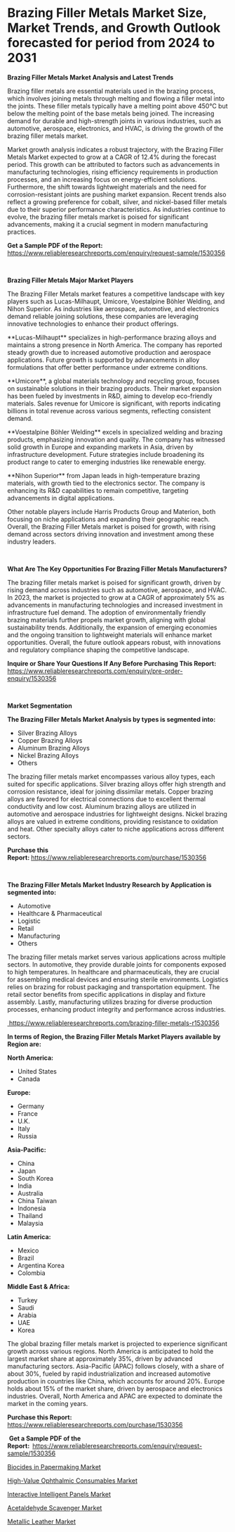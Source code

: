 <p><h1>Brazing Filler Metals Market Size, Market Trends, and Growth Outlook forecasted for period from 2024 to 2031</h1></p><p><strong>Brazing Filler Metals Market Analysis and Latest Trends</strong></p>
<p><p>Brazing filler metals are essential materials used in the brazing process, which involves joining metals through melting and flowing a filler metal into the joints. These filler metals typically have a melting point above 450°C but below the melting point of the base metals being joined. The increasing demand for durable and high-strength joints in various industries, such as automotive, aerospace, electronics, and HVAC, is driving the growth of the brazing filler metals market.</p><p>Market growth analysis indicates a robust trajectory, with the Brazing Filler Metals Market expected to grow at a CAGR of 12.4% during the forecast period. This growth can be attributed to factors such as advancements in manufacturing technologies, rising efficiency requirements in production processes, and an increasing focus on energy-efficient solutions. Furthermore, the shift towards lightweight materials and the need for corrosion-resistant joints are pushing market expansion. Recent trends also reflect a growing preference for cobalt, silver, and nickel-based filler metals due to their superior performance characteristics. As industries continue to evolve, the brazing filler metals market is poised for significant advancements, making it a crucial segment in modern manufacturing practices.</p></p>
<p><strong>Get a Sample PDF of the Report:&nbsp;</strong> <a href="https://www.reliableresearchreports.com/enquiry/request-sample/1530356?utm_campaign=40&utm_medium=2&utm_source=Github&utm_content=ia&utm_term=10112024&utm_id=brazing-filler-metals">https://www.reliableresearchreports.com/enquiry/request-sample/1530356</a></p>
<p>&nbsp;</p>
<p><strong>Brazing Filler Metals Major Market Players</strong></p>
<p><p>The Brazing Filler Metals market features a competitive landscape with key players such as Lucas-Milhaupt, Umicore, Voestalpine Böhler Welding, and Nihon Superior. As industries like aerospace, automotive, and electronics demand reliable joining solutions, these companies are leveraging innovative technologies to enhance their product offerings.</p><p>**Lucas-Milhaupt** specializes in high-performance brazing alloys and maintains a strong presence in North America. The company has reported steady growth due to increased automotive production and aerospace applications. Future growth is supported by advancements in alloy formulations that offer better performance under extreme conditions.</p><p>**Umicore**, a global materials technology and recycling group, focuses on sustainable solutions in their brazing products. Their market expansion has been fueled by investments in R&D, aiming to develop eco-friendly materials. Sales revenue for Umicore is significant, with reports indicating billions in total revenue across various segments, reflecting consistent demand.</p><p>**Voestalpine Böhler Welding** excels in specialized welding and brazing products, emphasizing innovation and quality. The company has witnessed solid growth in Europe and expanding markets in Asia, driven by infrastructure development. Future strategies include broadening its product range to cater to emerging industries like renewable energy.</p><p>**Nihon Superior** from Japan leads in high-temperature brazing materials, with growth tied to the electronics sector. The company is enhancing its R&D capabilities to remain competitive, targeting advancements in digital applications.</p><p>Other notable players include Harris Products Group and Materion, both focusing on niche applications and expanding their geographic reach. Overall, the Brazing Filler Metals market is poised for growth, with rising demand across sectors driving innovation and investment among these industry leaders.</p></p>
<p>&nbsp;</p>
<p><strong>What Are The Key Opportunities For Brazing Filler Metals Manufacturers?</strong></p>
<p><p>The brazing filler metals market is poised for significant growth, driven by rising demand across industries such as automotive, aerospace, and HVAC. In 2023, the market is projected to grow at a CAGR of approximately 5% as advancements in manufacturing technologies and increased investment in infrastructure fuel demand. The adoption of environmentally friendly brazing materials further propels market growth, aligning with global sustainability trends. Additionally, the expansion of emerging economies and the ongoing transition to lightweight materials will enhance market opportunities. Overall, the future outlook appears robust, with innovations and regulatory compliance shaping the competitive landscape.</p></p>
<p><strong>Inquire or Share Your Questions If Any Before Purchasing This Report:</strong> <a href="https://www.reliableresearchreports.com/enquiry/pre-order-enquiry/1530356?utm_campaign=40&utm_medium=2&utm_source=Github&utm_content=ia&utm_term=10112024&utm_id=brazing-filler-metals">https://www.reliableresearchreports.com/enquiry/pre-order-enquiry/1530356</a></p>
<p>&nbsp;</p>
<p><strong>Market Segmentation</strong></p>
<p><strong>The Brazing Filler Metals Market Analysis by types is segmented into:</strong></p>
<p><ul><li>Silver Brazing Alloys</li><li>Copper Brazing Alloys</li><li>Aluminum Brazing Alloys</li><li>Nickel Brazing Alloys</li><li>Others</li></ul></p>
<p><p>The brazing filler metals market encompasses various alloy types, each suited for specific applications. Silver brazing alloys offer high strength and corrosion resistance, ideal for joining dissimilar metals. Copper brazing alloys are favored for electrical connections due to excellent thermal conductivity and low cost. Aluminum brazing alloys are utilized in automotive and aerospace industries for lightweight designs. Nickel brazing alloys are valued in extreme conditions, providing resistance to oxidation and heat. Other specialty alloys cater to niche applications across different sectors.</p></p>
<p><strong>Purchase this Report:&nbsp;</strong><a href="https://www.reliableresearchreports.com/purchase/1530356?utm_campaign=40&utm_medium=2&utm_source=Github&utm_content=ia&utm_term=10112024&utm_id=brazing-filler-metals">https://www.reliableresearchreports.com/purchase/1530356</a></p>
<p>&nbsp;</p>
<p><strong>The Brazing Filler Metals Market Industry Research by Application is segmented into:</strong></p>
<p><ul><li>Automotive</li><li>Healthcare & Pharmaceutical</li><li>Logistic</li><li>Retail</li><li>Manufacturing</li><li>Others</li></ul></p>
<p><p>The brazing filler metals market serves various applications across multiple sectors. In automotive, they provide durable joints for components exposed to high temperatures. In healthcare and pharmaceuticals, they are crucial for assembling medical devices and ensuring sterile environments. Logistics relies on brazing for robust packaging and transportation equipment. The retail sector benefits from specific applications in display and fixture assembly. Lastly, manufacturing utilizes brazing for diverse production processes, enhancing product integrity and performance across industries.</p></p>
<p><a href="https://www.reliableresearchreports.com/brazing-filler-metals-r1530356?utm_campaign=40&utm_medium=2&utm_source=Github&utm_content=ia&utm_term=10112024&utm_id=brazing-filler-metals">&nbsp;https://www.reliableresearchreports.com/brazing-filler-metals-r1530356</a></p>
<p><strong>In terms of Region, the Brazing Filler Metals Market Players available by Region are:</strong></p>
<p>
    <p> <strong> North America: </strong>
        <ul>
            <li>United States</li>
            <li>Canada</li>
        </ul>
        </p> 
    <p> <strong> Europe: </strong>
        <ul>
            <li>Germany</li>
            <li>France</li>
            <li>U.K.</li>
            <li>Italy</li>
            <li>Russia</li>
        </ul>
        </p> 
    <p> <strong> Asia-Pacific: </strong>
        <ul>
            <li>China</li>
            <li>Japan</li>
            <li>South Korea</li>
            <li>India</li>
            <li>Australia</li>
            <li>China Taiwan</li>
            <li>Indonesia</li>
            <li>Thailand</li>
            <li>Malaysia</li>
        </ul>
        </p> 
    <p> <strong> Latin America: </strong>
        <ul>
            <li>Mexico</li>
            <li>Brazil</li>
            <li>Argentina Korea</li>
            <li>Colombia</li>
        </ul>
        </p> 
    <p> <strong> Middle East & Africa: </strong>
        <ul>
            <li>Turkey</li>
            <li>Saudi</li>
            <li>Arabia</li>
            <li>UAE</li>
            <li>Korea</li>
        </ul>
    </p>
    </p>
<p><p>The global brazing filler metals market is projected to experience significant growth across various regions. North America is anticipated to hold the largest market share at approximately 35%, driven by advanced manufacturing sectors. Asia-Pacific (APAC) follows closely, with a share of about 30%, fueled by rapid industrialization and increased automotive production in countries like China, which accounts for around 20%. Europe holds about 15% of the market share, driven by aerospace and electronics industries. Overall, North America and APAC are expected to dominate the market in the coming years.</p></p>
<p><strong>Purchase this Report: </strong><a href="https://www.reliableresearchreports.com/purchase/1530356?utm_campaign=40&utm_medium=2&utm_source=Github&utm_content=ia&utm_term=10112024&utm_id=brazing-filler-metals">https://www.reliableresearchreports.com/purchase/1530356</a></p>
<p>&nbsp;<strong>Get a Sample PDF of the Report:&nbsp;&nbsp;</strong><a href="https://www.reliableresearchreports.com/enquiry/request-sample/1530356?utm_campaign=40&utm_medium=2&utm_source=Github&utm_content=ia&utm_term=10112024&utm_id=brazing-filler-metals">https://www.reliableresearchreports.com/enquiry/request-sample/1530356</a></p>
<p><strong></strong></p>
<p><p><a href="https://www.linkedin.com/pulse/global-biocides-papermaking-market-analysis-key-trends-future-otx9f?utm_campaign=40&utm_medium=2&utm_source=Github&utm_content=ia&utm_term=10112024&utm_id=brazing-filler-metals">Biocides in Papermaking Market</a></p><p><a href="https://issuu.com/reportprime-2/docs/high-value-ophthalmic-consumables-m_12ac823e74337e?utm_campaign=40&utm_medium=2&utm_source=Github&utm_content=ia&utm_term=10112024&utm_id=brazing-filler-metals">High-Value Ophthalmic Consumables Market</a></p><p><a href="https://www.linkedin.com/pulse/interactive-intelligent-panels-market-industry-landscape-growth-m8snf?utm_campaign=40&utm_medium=2&utm_source=Github&utm_content=ia&utm_term=10112024&utm_id=brazing-filler-metals">Interactive Intelligent Panels Market</a></p><p><a href="https://github.com/alespiliffe/Market-Research-Report-List-1/blob/main/acetaldehyde-scavenger-market.md?utm_campaign=40&utm_medium=2&utm_source=Github&utm_content=ia&utm_term=10112024&utm_id=brazing-filler-metals">Acetaldehyde Scavenger Market</a></p><p><a href="https://github.com/darcy8m10dupre/Market-Research-Report-List-1/blob/main/metallic-leather-market.md?utm_campaign=40&utm_medium=2&utm_source=Github&utm_content=ia&utm_term=10112024&utm_id=brazing-filler-metals">Metallic Leather Market</a></p></p>